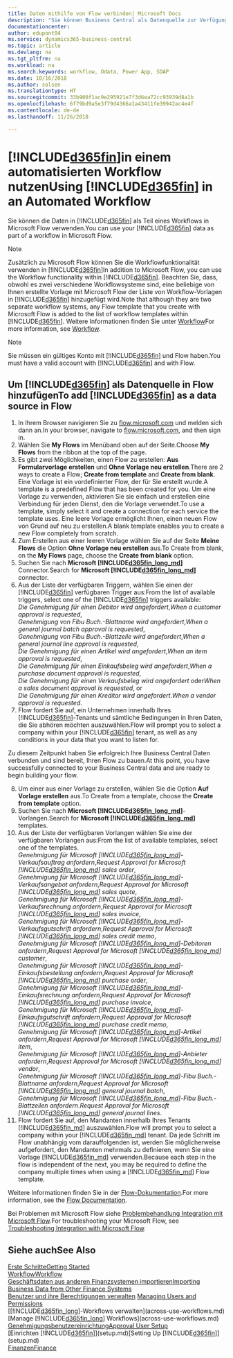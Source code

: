 ```yaml
---
title: Daten mithilfe von Flow verbinden| Microsoft Docs
description: "Sie können Business Central als Datenquelle zur Verfügung stellen und eine OData-URL Ihrer Webdienste festlegen, um eine Geschäfts-App mithilfe einem automatisierten Workflow erstellen."
documentationcenter: 
author: edupont04
ms.service: dynamics365-business-central
ms.topic: article
ms.devlang: na
ms.tgt_pltfrm: na
ms.workload: na
ms.search.keywords: workflow, Odata, Power App, SOAP
ms.date: 10/16/2018
ms.author: solsen
ms.translationtype: HT
ms.sourcegitcommit: 33b900f1ac9e295921e7f3d6ea72cc93939d8a1b
ms.openlocfilehash: 6f79bd9a5e3f79d4366a1a43411fe39942ac4e4f
ms.contentlocale: de-de
ms.lasthandoff: 11/26/2018

---
```

# <a name="using-included365finincludesd365finmdmd-in-an-automated-workflow"></a><span data-ttu-id="9f67b-103">[!INCLUDE[d365fin](includes/d365fin_md.md)]in einem automatisierten Workflow nutzen</span><span class="sxs-lookup"><span data-stu-id="9f67b-103">Using [!INCLUDE[d365fin](includes/d365fin_md.md)] in an Automated Workflow</span></span>
<span data-ttu-id="9f67b-104">Sie können die Daten in [!INCLUDE[d365fin](includes/d365fin_md.md)] als Teil eines Workflows in Microsoft Flow verwenden.</span><span class="sxs-lookup"><span data-stu-id="9f67b-104">You can use your [!INCLUDE[d365fin](includes/d365fin_md.md)] data as part of a workflow in Microsoft Flow.</span></span>

> [!NOTE]
> <span data-ttu-id="9f67b-105">Zusätzlich zu Microsoft Flow können Sie die Workflowfunktionalität verwenden in [!INCLUDE[d365fin](includes/d365fin_md.md)]</span><span class="sxs-lookup"><span data-stu-id="9f67b-105">In addition to Microsoft Flow, you can use the Workflow functionality within [!INCLUDE[d365fin](includes/d365fin_md.md)].</span></span> <span data-ttu-id="9f67b-106">Beachten Sie, dass, obwohl es zwei verschiedene Workflowsysteme sind, eine beliebige von Ihnen erstellte Vorlage mit Microsoft Flow der Liste von Workflow-Vorlagen in [!INCLUDE[d365fin](includes/d365fin_md.md)] hinzugefügt wird.</span><span class="sxs-lookup"><span data-stu-id="9f67b-106">Note that although they are two separate workflow systems, any Flow template that you create with Microsoft Flow is added to the list of workflow templates within [!INCLUDE[d365fin](includes/d365fin_md.md)].</span></span> <span data-ttu-id="9f67b-107">Weitere Informationen finden Sie unter [Workflow](across-workflow.md)</span><span class="sxs-lookup"><span data-stu-id="9f67b-107">For more information, see [Workflow](across-workflow.md).</span></span>  

> [!NOTE]  
>   <span data-ttu-id="9f67b-108">Sie müssen ein gültiges Konto mit [!INCLUDE[d365fin](includes/d365fin_md.md)] und Flow haben.</span><span class="sxs-lookup"><span data-stu-id="9f67b-108">You must have a valid account with [!INCLUDE[d365fin](includes/d365fin_md.md)] and with Flow.</span></span>  

## <a name="to-add-included365finincludesd365finmdmd-as-a-data-source-in-flow"></a><span data-ttu-id="9f67b-109">Um [!INCLUDE[d365fin](includes/d365fin_md.md)] als Datenquelle in Flow hinzufügen</span><span class="sxs-lookup"><span data-stu-id="9f67b-109">To add [!INCLUDE[d365fin](includes/d365fin_md.md)] as a data source in Flow</span></span>
1. <span data-ttu-id="9f67b-110">In Ihrem Browser navigieren Sie zu [flow.microsoft.com](https://flow.microsoft.com/en-us/) und melden sich dann an.</span><span class="sxs-lookup"><span data-stu-id="9f67b-110">In your browser, navigate to [flow.microsoft.com](https://flow.microsoft.com/en-us/), and then sign in.</span></span>
2. <span data-ttu-id="9f67b-111">Wählen Sie **My Flows** im Menüband oben auf der Seite.</span><span class="sxs-lookup"><span data-stu-id="9f67b-111">Choose **My Flows** from the ribbon at the top of the page.</span></span>
3. <span data-ttu-id="9f67b-112">Es gibt zwei Möglichkeiten, einen Flow zu erstellen: **Aus Formularvorlage erstellen** und **Ohne Vorlage neu erstellen**.</span><span class="sxs-lookup"><span data-stu-id="9f67b-112">There are 2 ways to create a Flow; **Create from template** and **Create from blank**.</span></span> <span data-ttu-id="9f67b-113">Eine Vorlage ist ein vordefinierter Flow, der für Sie erstellt wurde.</span><span class="sxs-lookup"><span data-stu-id="9f67b-113">A template is a predefined Flow that has been created for you.</span></span>  <span data-ttu-id="9f67b-114">Um eine Vorlage zu verwenden, aktivieren Sie sie einfach und erstellen eine Verbindung für jeden Dienst, den die Vorlage verwendet.</span><span class="sxs-lookup"><span data-stu-id="9f67b-114">To use a template, simply select it and create a connection for each service the template uses.</span></span> <span data-ttu-id="9f67b-115">Eine leere Vorlage ermöglicht Ihnen, einen neuen Flow von Grund auf neu zu erstellen.</span><span class="sxs-lookup"><span data-stu-id="9f67b-115">A blank template enables you to create a new Flow completely from scratch.</span></span>
4. <span data-ttu-id="9f67b-116">Zum Erstellen aus einer leeren Vorlage wählen Sie auf der Seite **Meine Flows** die Option **Ohne Vorlage neu erstellen** aus.</span><span class="sxs-lookup"><span data-stu-id="9f67b-116">To Create from blank, on the **My Flows** page, choose the **Create from blank** option.</span></span>
5. <span data-ttu-id="9f67b-117">Suchen Sie nach **Microsoft [!INCLUDE[d365fin_long_md](includes/d365fin_long_md.md)]** Connector.</span><span class="sxs-lookup"><span data-stu-id="9f67b-117">Search for **Microsoft [!INCLUDE[d365fin_long_md](includes/d365fin_long_md.md)]** connector.</span></span>
6. <span data-ttu-id="9f67b-118">Aus der Liste der verfügbaren Triggern, wählen Sie einen der [!INCLUDE[d365fin](includes/d365fin_md.md)] verfügbaren Trigger aus:</span><span class="sxs-lookup"><span data-stu-id="9f67b-118">From the list of available triggers, select one of the [!INCLUDE[d365fin](includes/d365fin_md.md)] triggers available:</span></span>  
    <span data-ttu-id="9f67b-119">*Die Genehmigung für einen Debitor wird angefordert*,</span><span class="sxs-lookup"><span data-stu-id="9f67b-119">*When a customer approval is requested*,</span></span>  
    <span data-ttu-id="9f67b-120">*Genehmigung von Fibu Buch.-Blattname wird angefordert*,</span><span class="sxs-lookup"><span data-stu-id="9f67b-120">*When a general journal batch approval is requested*,</span></span>  
    <span data-ttu-id="9f67b-121">*Genehmigung von Fibu Buch.-Blattzeile wird angefordert*,</span><span class="sxs-lookup"><span data-stu-id="9f67b-121">*When a general journal line approval is requested*,</span></span>  
    <span data-ttu-id="9f67b-122">*Die Genehmigung für einen Artikel wird angefordert*,</span><span class="sxs-lookup"><span data-stu-id="9f67b-122">*When an item approval is requested*,</span></span>  
    <span data-ttu-id="9f67b-123">*Die Genehmigung für einen Einkaufsbeleg wird angefordert*,</span><span class="sxs-lookup"><span data-stu-id="9f67b-123">*When a purchase document approval is requested*,</span></span>  
    <span data-ttu-id="9f67b-124">*Die Genehmigung für einen Verkaufsbeleg wird angefordert* oder</span><span class="sxs-lookup"><span data-stu-id="9f67b-124">*When a sales document approval is requested*, or</span></span>  
    <span data-ttu-id="9f67b-125">*Die Genehmigung für einen Kreditor wird angefordert*.</span><span class="sxs-lookup"><span data-stu-id="9f67b-125">*When a vendor approval is requested*.</span></span>
7. <span data-ttu-id="9f67b-126">Flow fordert Sie auf, ein Unternehmen innerhalb Ihres [!INCLUDE[d365fin](includes/d365fin_md.md)]-Tenants und sämtliche Bedingungen in Ihren Daten, die Sie abhören möchten auszuwählen.</span><span class="sxs-lookup"><span data-stu-id="9f67b-126">Flow will prompt you to select a company within your [!INCLUDE[d365fin](includes/d365fin_md.md)] tenant, as well as any conditions in your data that you want to listen for.</span></span>

<span data-ttu-id="9f67b-127">Zu diesem Zeitpunkt haben Sie erfolgreich Ihre Business Central Daten verbunden und sind bereit, Ihren Flow zu bauen.</span><span class="sxs-lookup"><span data-stu-id="9f67b-127">At this point, you have successfully connected to your Business Central data and are ready to begin building your flow.</span></span>

8. <span data-ttu-id="9f67b-128">Um einer aus einer Vorlage zu erstellen, wählen Sie die Option **Auf Vorlage erstellen** aus.</span><span class="sxs-lookup"><span data-stu-id="9f67b-128">To Create from a template, choose the **Create from template** option.</span></span>
9. <span data-ttu-id="9f67b-129">Suchen Sie nach **Microsoft [!INCLUDE[d365fin_long_md](includes/d365fin_long_md.md)]**-Vorlangen.</span><span class="sxs-lookup"><span data-stu-id="9f67b-129">Search for **Microsoft [!INCLUDE[d365fin_long_md](includes/d365fin_long_md.md)]** templates.</span></span>
10. <span data-ttu-id="9f67b-130">Aus der Liste der verfügbaren Vorlangen wählen Sie eine der verfügbaren Vorlangen aus:</span><span class="sxs-lookup"><span data-stu-id="9f67b-130">From the list of available templates, select one of the templates.</span></span>  
    <span data-ttu-id="9f67b-131">*Genehmigung für Microsoft [!INCLUDE[d365fin_long_md](includes/d365fin_long_md.md)]-Verkaufsauftrag anfordern*,</span><span class="sxs-lookup"><span data-stu-id="9f67b-131">*Request Approval for Microsoft [!INCLUDE[d365fin_long_md](includes/d365fin_long_md.md)] sales order*,</span></span>  
    <span data-ttu-id="9f67b-132">*Genehmigung für Microsoft [!INCLUDE[d365fin_long_md](includes/d365fin_long_md.md)]-Verkaufsangebot anfordern*,</span><span class="sxs-lookup"><span data-stu-id="9f67b-132">*Request Approval for Microsoft [!INCLUDE[d365fin_long_md](includes/d365fin_long_md.md)] sales quote*,</span></span>  
    <span data-ttu-id="9f67b-133">*Genehmigung für Microsoft [!INCLUDE[d365fin_long_md](includes/d365fin_long_md.md)]-Verkaufsrechnung anfordern*,</span><span class="sxs-lookup"><span data-stu-id="9f67b-133">*Request Approval for Microsoft [!INCLUDE[d365fin_long_md](includes/d365fin_long_md.md)] sales invoice*,</span></span>  
    <span data-ttu-id="9f67b-134">*Genehmigung für Microsoft [!INCLUDE[d365fin_long_md](includes/d365fin_long_md.md)]-Verkaufsgutschrift anfordern*,</span><span class="sxs-lookup"><span data-stu-id="9f67b-134">*Request Approval for Microsoft [!INCLUDE[d365fin_long_md](includes/d365fin_long_md.md)] sales credit memo*,</span></span>  
    <span data-ttu-id="9f67b-135">*Genehmigung für Microsoft [!INCLUDE[d365fin_long_md](includes/d365fin_long_md.md)]-Debitoren anfordern*,</span><span class="sxs-lookup"><span data-stu-id="9f67b-135">*Request Approval for Microsoft [!INCLUDE[d365fin_long_md](includes/d365fin_long_md.md)] customer*,</span></span>  
    <span data-ttu-id="9f67b-136">*Genehmigung für Microsoft [!INCLUDE[d365fin_long_md](includes/d365fin_long_md.md)]-Einkaufsbestellung anfordern*,</span><span class="sxs-lookup"><span data-stu-id="9f67b-136">*Request Approval for Microsoft [!INCLUDE[d365fin_long_md](includes/d365fin_long_md.md)] purchase order*,</span></span>  
    <span data-ttu-id="9f67b-137">*Genehmigung für Microsoft [!INCLUDE[d365fin_long_md](includes/d365fin_long_md.md)]-Einkaufsrechnung anfordern*,</span><span class="sxs-lookup"><span data-stu-id="9f67b-137">*Request Approval for Microsoft [!INCLUDE[d365fin_long_md](includes/d365fin_long_md.md)] purchase invoice*,</span></span>  
    <span data-ttu-id="9f67b-138">*Genehmigung für Microsoft [!INCLUDE[d365fin_long_md](includes/d365fin_long_md.md)]-EInkaufsgutschrift anfordern*,</span><span class="sxs-lookup"><span data-stu-id="9f67b-138">*Request Approval for Microsoft [!INCLUDE[d365fin_long_md](includes/d365fin_long_md.md)] purchase credit memo*,</span></span>  
    <span data-ttu-id="9f67b-139">*Genehmigung für Microsoft [!INCLUDE[d365fin_long_md](includes/d365fin_long_md.md)]-Artikel anfordern*,</span><span class="sxs-lookup"><span data-stu-id="9f67b-139">*Request Approval for Microsoft [!INCLUDE[d365fin_long_md](includes/d365fin_long_md.md)] item*,</span></span>  
    <span data-ttu-id="9f67b-140">*Genehmigung für Microsoft [!INCLUDE[d365fin_long_md](includes/d365fin_long_md.md)]-Anbieter anfordern*,</span><span class="sxs-lookup"><span data-stu-id="9f67b-140">*Request Approval for Microsoft [!INCLUDE[d365fin_long_md](includes/d365fin_long_md.md)] vendor*,</span></span>  
    <span data-ttu-id="9f67b-141">*Genehmigung für Microsoft [!INCLUDE[d365fin_long_md](includes/d365fin_long_md.md)]-Fibu Buch.-Blattname anfordern*,</span><span class="sxs-lookup"><span data-stu-id="9f67b-141">*Request Approval for Microsoft [!INCLUDE[d365fin_long_md](includes/d365fin_long_md.md)] general journal batch*,</span></span>  
    <span data-ttu-id="9f67b-142">*Genehmigung für Microsoft [!INCLUDE[d365fin_long_md](includes/d365fin_long_md.md)]-Fibu Buch.-Blattzeilen anfordern*.</span><span class="sxs-lookup"><span data-stu-id="9f67b-142">*Request Approval for Microsoft [!INCLUDE[d365fin_long_md](includes/d365fin_long_md.md)] general journal lines*.</span></span>  
11. <span data-ttu-id="9f67b-143">Flow fordert Sie auf, den Mandanten innerhalb Ihres Tenants [!INCLUDE[d365fin_md](includes/d365fin_md.md)] auszuwählen.</span><span class="sxs-lookup"><span data-stu-id="9f67b-143">Flow will prompt you to select a company within your [!INCLUDE[d365fin_md](includes/d365fin_md.md)] tenant.</span></span> <span data-ttu-id="9f67b-144">Da jede Schritt im Flow unabhängig vom darauffolgenden ist, werden Sie möglicherweise aufgefordert, den Mandanten mehrmals zu definieren, wenn Sie eine Vorlage [!INCLUDE[d365fin_md](includes/d365fin_md.md)] verwenden.</span><span class="sxs-lookup"><span data-stu-id="9f67b-144">Because each step in the flow is independent of the next, you may be required to define the company multiple times when using a [!INCLUDE[d365fin_md](includes/d365fin_md.md)] Flow template.</span></span>

<span data-ttu-id="9f67b-145">Weitere Informationen finden Sie in der [Flow-Dokumentation](https://docs.microsoft.com/en-us/flow/getting-started).</span><span class="sxs-lookup"><span data-stu-id="9f67b-145">For more information, see the [Flow Documentation](https://docs.microsoft.com/en-us/flow/getting-started).</span></span>

<span data-ttu-id="9f67b-146">Bei Problemen mit Microsoft Flow siehe [Problembehandlung Integration mit Microsoft Flow](across-troubleshooting-how-use-financials-data-source-flow.md).</span><span class="sxs-lookup"><span data-stu-id="9f67b-146">For troubleshooting your Microsoft Flow, see [Troubleshooting Integration with Microsoft Flow](across-troubleshooting-how-use-financials-data-source-flow.md).</span></span>

## <a name="see-also"></a><span data-ttu-id="9f67b-147">Siehe auch</span><span class="sxs-lookup"><span data-stu-id="9f67b-147">See Also</span></span>
[<span data-ttu-id="9f67b-148">Erste Schritte</span><span class="sxs-lookup"><span data-stu-id="9f67b-148">Getting Started</span></span>](product-get-started.md)  
[<span data-ttu-id="9f67b-149">Workflow</span><span class="sxs-lookup"><span data-stu-id="9f67b-149">Workflow</span></span>](across-workflow.md)  
[<span data-ttu-id="9f67b-150">Geschäftsdaten aus anderen Finanzsystemen importieren</span><span class="sxs-lookup"><span data-stu-id="9f67b-150">Importing Business Data from Other Finance Systems</span></span>](across-import-data-configuration-packages.md)  
<span data-ttu-id="9f67b-151">[Benutzer und ihre Berechtigungen verwalten](ui-how-users-permissions.md) </span><span class="sxs-lookup"><span data-stu-id="9f67b-151">[Managing Users and Permissions](ui-how-users-permissions.md) </span></span>  
<span data-ttu-id="9f67b-152">[[!INCLUDE[d365fin_long](includes/d365fin_long_md.md)]-Workflows verwalten](across-use-workflows.md)</span><span class="sxs-lookup"><span data-stu-id="9f67b-152">[Manage [!INCLUDE[d365fin_long](includes/d365fin_long_md.md)] Workflows](across-use-workflows.md)</span></span>  
[<span data-ttu-id="9f67b-153">Genehmigungsbenutzereinrichtung</span><span class="sxs-lookup"><span data-stu-id="9f67b-153">Approval User Setup</span></span>](across-how-to-set-up-approval-users.md)  
<span data-ttu-id="9f67b-154">[Einrichten [!INCLUDE[d365fin](includes/d365fin_md.md)]](setup.md)</span><span class="sxs-lookup"><span data-stu-id="9f67b-154">[Setting Up [!INCLUDE[d365fin](includes/d365fin_md.md)]](setup.md)</span></span>  
[<span data-ttu-id="9f67b-155">Finanzen</span><span class="sxs-lookup"><span data-stu-id="9f67b-155">Finance</span></span>](finance.md)  

